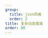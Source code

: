 ```yaml
---
group:
  title: json风格  
  order: 2
title: 复杂动态增减
order: 80
---
```




<code src='../../../src/examples/08.formListPro.tsx' ></code>